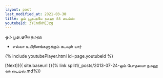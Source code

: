 ```yaml
---
layout: post
last_modified_at: 2021-03-30
title: ஓம் பூதபதயே நமஹ ௧௧ டைம்ஸ்
youtubeId: 3YCndkMEJzg
---
```

 
 
 ஓம் பூதபதயே நமஹ  
 
 -  எல்லா உயிரினங்களுக்கும் கடவுள் யார் 
 
  
 
  
 
 
 
 
 
 


{% include youtubePlayer.html id=page.youtubeId %}
 
[Next]({{ site.baseurl }}{% link  split1/_posts/2013-07-24-ஓம் போதலயா நமஹ ௧௧ டைம்ஸ்.md%})
 
